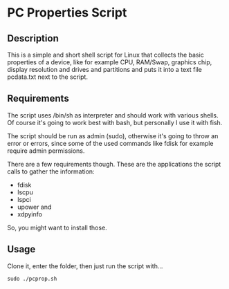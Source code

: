 # PC Properties Script

## Description

This is a simple and short shell script for Linux that collects the basic properties of a device, like for example CPU, RAM/Swap, graphics chip, display resolution and drives and partitions and puts it into a text file pcdata.txt next to the script.

## Requirements

The script uses /bin/sh as interpreter and should work with various shells. Of course it's going to work best with bash, but personally I use it with fish.

The script should be run as admin (sudo), otherwise it's going to throw an error or errors, since some of the used commands like fdisk for example require admin permissions.

There are a few requirements though. These are the applications the script calls to gather the information:

* fdisk
* lscpu
* lspci
* upower and
* xdpyinfo

So, you might want to install those.

## Usage

Clone it, enter the folder, then just run the script with...

    sudo ./pcprop.sh
